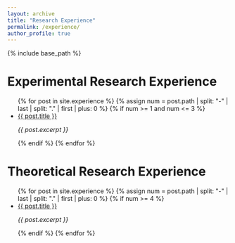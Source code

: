```yaml
---
layout: archive
title: "Research Experience"
permalink: /experience/
author_profile: true
---
```


{% include base_path %}

# Experimental Research Experience

<ul>
  {% for post in site.experience %}
    {% assign num = post.path | split: "-" | last | split: "." | first | plus: 0 %}
    {% if num >= 1 and num <= 3 %}
      <li>
        <a href="{{ post.url | relative_url }}">{{ post.title }}</a>  
        <p><em>{{ post.excerpt }}</em></p>
      </li>
    {% endif %}
  {% endfor %}
</ul>

# Theoretical Research Experience

<ul>
  {% for post in site.experience %}
    {% assign num = post.path | split: "-" | last | split: "." | first | plus: 0 %}
    {% if num >= 4 %}
      <li>
        <a href="{{ post.url | relative_url }}">{{ post.title }}</a>  
        <p><em>{{ post.excerpt }}</em></p>
      </li>
    {% endif %}
  {% endfor %}
</ul>
